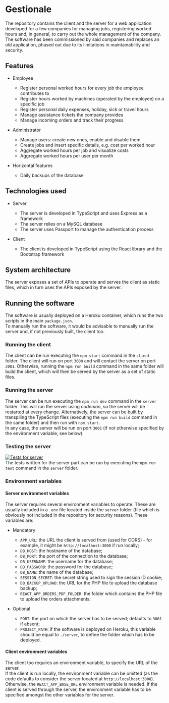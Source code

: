 # Gestionale

The repository contains the client and the server for a web application developed for a few companies for managing jobs, registering worked hours and, in general, to carry out the whole management of the company.  
The software has been commissioned by said companies and replaces an old application, phased out due to its limitations in maintainability and security.

## Features
- Employee
	- Register personal worked hours for every job the employee contributes to
	- Register hours worked by machines (operated by the employee) on a specific job
	- Register personal daily expenses, holiday, sick or travel hours
	- Manage assistance tickets the company provides
	- Manage incoming orders and track their progress 

- Administrator
	- Manage users: create new ones, enable and disable them
	- Create jobs and insert specific details, e.g. cost per worked hour
	- Aggregate worked hours per job and visualize costs
	- Aggregate worked hours per user per month

- Horizontal features
	- Daily backups of the database

## Technologies used
- Server
	- The server is developed in TypeScript and uses Express as a framework
	- The server relies on a MySQL database
	- The server uses Passport to manage the authentication process

- Client
	- The client is developed in TypeScript using the React library and the Bootstrap framework

## System architecture
The server exposes a set of APIs to operate and serves the client as static files, which in turn uses the APIs exposed by the server.

## Running the software
The software is usually deployed on a Heroku container, which runs the two scripts in the main `package.json`.  
To manually run the software, it would be advisable to manually run the server and, if not previously built, the client too.

### Running the client
The client can be run executing the `npm start` command in the `client` folder. The client will run on port `3000` and will contact the server on port `3001`. Otherwise, running the `npm run build` command in the same folder will build the client, which will then be served by the server as a set of static files.

### Running the server
The server can be run executing the `npm run dev` command in the `server` folder. This will run the server using _nodemon_, so the server will be restarted at every change. Alternatively, the server can be built by transpiling the TypeScript files (executing the `npm run build` command in the same folder) and then run with `npm start`.  
In any case, the server will be run on port `3001` (if not otherwise specified by the environment variable, see below).

### Testing the server
[![Tests for server](https://github.com/alessiomason/gestionale/actions/workflows/server-tests.yml/badge.svg)](https://github.com/alessiomason/gestionale/actions)  
The tests written for the server part can be run by executing the `npm run test` command in the `server` folder.

### Environment variables
#### Server environment variables
The server requires several environment variables to operate. These are usually included in a `.env` file located inside the `server` folder (file which is obviously not included in the repository for security reasons). These variables are:

- Mandatory
	- `APP_URL`: the URL the client is served from (used for CORS) - for example, it might be `http://localhost:3000` if run locally;
	- `DB_HOST`: the hostname of the database;
	- `DB_PORT`: the port of the connection to the database;
	- `DB_USERNAME`: the username for the database;
	- `DB_PASSWORD`: the password for the database;
	- `DB_NAME`: the name of the database;
	- `SESSION_SECRET`: the secret string used to sign the session ID cookie;
	- `DB_BACKUP_UPLOAD`: the URL for the PHP file to upload the database backup;
    - `REACT_APP_ORDERS_PDF_FOLDER`: the folder which contains the PHP file to upload the orders attachments;

- Optional
	- `PORT`: the port on which the server has to be served; defaults to `3001` if absent;
	- `PROJECT_PATH`: if the software is deployed on Heroku, this variable should be equal to `./server`, to define the folder which has to be deployed.

#### Client environment variables
The client too requires an environment variable, to specify the URL of the server.  
If the client is run locally, the environment variable can be omitted (as the code defaults to consider the server located at `http://localhost:3000`).  
Otherwise, the `REACT_APP_BASE_URL` environment variable is needed. If the client is served through the server, the environment variable has to be specified amongst the other variables for the server.